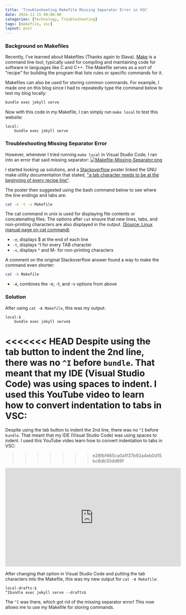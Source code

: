 ```yaml
---
title: 'Troubleshooting Makefile Missing Separator Error in VSC'
date: 2024-11-15 00:00:00
categories: [Technology, Troubleshooting]
tags: [makefile, vsc]
layout: post
---
```


### Background on Makefiles

Recently, I've learned about Makefiles (Thanks again to Slava). [Make](https://en.wikipedia.org/wiki/Make_(software)#Makefile) is a command line tool, typically used for compiling and maintaining code for software in languages like C and C++. The Makefile serves as a sort of "recipe" for building the program that lists rules or specific commands for it. 

Makefiles can also be used for storing common commands. For example, I made one on this blog since I had to repeatedly type the command below to test my blog locally:

```bash
bundle exec jekyll serve
```

Now with this code in my Makefile, I can simply run `make local` to test this website:
```make
local:
	bundle exec jekyll serve
```

### Troubleshooting Missing Separator Error

However, whenever I tried running `make local` in Visual Studio Code, I ran into an error that said missing separator:
[![Makefile-Missing-Separator.png](https://i.postimg.cc/XNzdB10N/Makefile-Missing-Separator.png)](https://postimg.cc/hhVfHrjN)

I started looking up solutions, and a [Stackoverflow](https://stackoverflow.com/a/16945143) poster linked the GNU make utility documentation that stated, ["a tab character needs to be at the beginning of every recipe line"](https://www.gnu.org/software/make/manual/make.html#Rule-Introduction).

The poster then suggested using the bash command below to see where the line endings and tabs are:

```bash
cat -e -t -v Makefile
```

The cat command in unix is used for displaying file contents or concatenating files. The options after `cat` ensure that new lines, tabs, and non-printing characters are also displayed in the output. [(Source: Linux manual page on cat command)](https://man7.org/linux/man-pages/man1/cat.1.html)
* `-e`, displays $ at the end of each line
* `-t`, displays ^I for every TAB character
* `-v`, displays ^ and M- for non-printing characters

A comment on the original Stackoverflow answer found a way to make the command even shorter:
```bash
cat -A Makefile
```

* `-A`, combines the -e, -t, and -v options from above

### Solution

After using `cat -A Makefile`, this was my output:
```
local:$
	bundle exec jekyll serve$
```
<<<<<<< HEAD
Despite using the tab button to indent the 2nd line, there was no `^I` before `bundle`. That meant that my IDE (Visual Studio Code) was using spaces to indent. I used this YouTube video to learn how to convert indentation to tabs in VSC:
=======
Despite using the tab button to indent the 2nd line, there was no `^I` before `bundle`. That meant that my IDE (Visual Studio Code) was using spaces to indent. I used this YouTube video learn how to convert indentation to tabs in VSC:
>>>>>>> e28fbf665ca0a1f37b92a4eb0d15bc6db30dd69f
<iframe width="560" height="315" src="https://www.youtube.com/embed/MOdWPA07bMU?si=QwIfjJ2ikzwejWR_" title="YouTube video player" frameborder="0" allow="accelerometer; autoplay; clipboard-write; encrypted-media; gyroscope; picture-in-picture; web-share" referrerpolicy="strict-origin-when-cross-origin" allowfullscreen></iframe>

After changing that option in Visual Studio Code and putting the tab characters into the Makefile, this was my new output for `cat -A Makefile`:
```
local-drafts:$
^Ibundle exec jekyll serve --drafts$
```

The `^I` was there, which got rid of the missing separator error! This now allows me to use my Makefile for storing commands.
